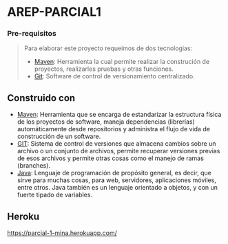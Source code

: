 # AREP-PARCIAL1

### Pre-requisitos

> Para  elaborar este proyecto requeimos de dos tecnologias:
> * [Maven](https://es.wikipedia.org/wiki/Maven): Herramienta la cual permite realizar la construción de proyectos, realizarles pruebas y otras funciones.
> * [Git](https://es.wikipedia.org/wiki/Git): Software de control de versionamiento centralizado.

## Construido con

* [Maven](https://maven.apache.org/): Herramienta que se encarga de estandarizar la estructura física de los proyectos de software, maneja dependencias (librerías) automáticamente desde repositorios y administra el flujo de vida de construcción de un software.
* [GIT](https://git-scm.com/): Sistema de control de versiones que almacena cambios sobre un archivo o un conjunto de archivos, permite recuperar versiones previas de esos archivos y permite otras cosas como el manejo de ramas (branches).
* [Java](https://www.oracle.com/java/): Lenguaje de programación de propósito general, es decir, que sirve para muchas cosas, para web, servidores, aplicaciones móviles, entre otros. Java también es un lenguaje orientado a objetos, y con un fuerte tipado de variables.

## Heroku
https://parcial-1-mina.herokuapp.com/
